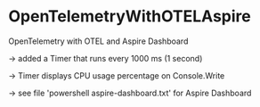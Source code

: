 # OpenTelemetryWithOTELAspire
OpenTelemetry with OTEL and Aspire Dashboard

-> added a Timer that runs every 1000 ms (1 second)

-> Timer displays CPU usage percentage on Console.Write

-> see file 'powershell aspire-dashboard.txt' for Aspire Dashboard
